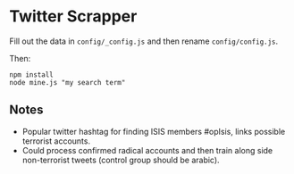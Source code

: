 # Twitter Scrapper

Fill out the data in `config/_config.js` and then rename `config/config.js`.

Then:

    npm install
    node mine.js "my search term"

## Notes

* Popular twitter hashtag for finding ISIS members #opIsis, links possible terrorist accounts.
* Could process confirmed radical accounts and then train along side non-terrorist tweets (control group should be arabic).
